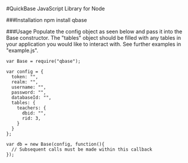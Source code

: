 #QuickBase JavaScript Library for Node

###Installation
npm install qbase

###Usage
Populate the config object as seen below and pass it into the Base constructor. The "tables" object should be filled with any tables in your application you would like to interact with. See further examples in "example.js".

```
var Base = require("qbase");

var config = {
  token: "",
  realm: "",
  username: "",
  password: "",
  databaseId: "",
  tables: {
    teachers: {
      dbid: "",
      rid: 3,
    }
  }
};

var db = new Base(config, function(){
  // Subsequent calls must be made within this callback
});
```
